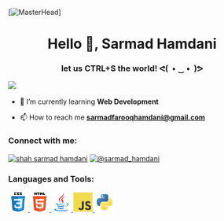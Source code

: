 

<!-- [![MasterHead](https://blog.zoho.com/wp-content/uploads/2017/07/Screen-Shot-2017-07-06-at-6.49.00-PM.png)] -->
[![MasterHead](https://miro.medium.com/max/1050/1*jB76MLZjiNhGSQQvxm7LSQ.gif)]

<h1 align="center">Hello 👋, Sarmad Hamdani</h1>
<h3 align="center">let us CTRL+S the world! ᕙ⁠(⁠ ⁠ ⁠•⁠ ⁠‿⁠ ⁠•⁠ ⁠ ⁠)⁠ᕗ</h3>

<img src="https://i.gifer.com/7jd9.gif">


- 🌱 I’m currently learning **Web Development**

- 📫 How to reach me **sarmadfarooqhamdani@gmail.com**

<h3 align="left">Connect with me:</h3>
<p align="left">
<a href="https://linkedin.com/in/shah sarmad hamdani" target="blank"><img align="center" src="https://raw.githubusercontent.com/rahuldkjain/github-profile-readme-generator/master/src/images/icons/Social/linked-in-alt.svg" alt="shah sarmad hamdani" height="30" width="40" /></a>
<a href="https://instagram.com/@sarmad_hamdani" target="blank"><img align="center" src="https://raw.githubusercontent.com/rahuldkjain/github-profile-readme-generator/master/src/images/icons/Social/instagram.svg" alt="@sarmad_hamdani" height="30" width="40" /></a>
</p>

<h3 align="left">Languages and Tools:</h3>
<p align="left"> <a href="https://www.w3schools.com/css/" target="_blank" rel="noreferrer"> <img src="https://raw.githubusercontent.com/devicons/devicon/master/icons/css3/css3-original-wordmark.svg" alt="css3" width="40" height="40"/> </a> <a href="https://www.w3.org/html/" target="_blank" rel="noreferrer"> <img src="https://raw.githubusercontent.com/devicons/devicon/master/icons/html5/html5-original-wordmark.svg" alt="html5" width="40" height="40"/> </a> <a href="https://www.java.com" target="_blank" rel="noreferrer"> <img src="https://raw.githubusercontent.com/devicons/devicon/master/icons/java/java-original.svg" alt="java" width="40" height="40"/> </a> <a href="https://developer.mozilla.org/en-US/docs/Web/JavaScript" target="_blank" rel="noreferrer"> <img src="https://raw.githubusercontent.com/devicons/devicon/master/icons/javascript/javascript-original.svg" alt="javascript" width="40" height="40"/> </a> <a href="https://www.python.org" target="_blank" rel="noreferrer"> <img src="https://raw.githubusercontent.com/devicons/devicon/master/icons/python/python-original.svg" alt="python" width="40" height="40"/> </a> </p>
